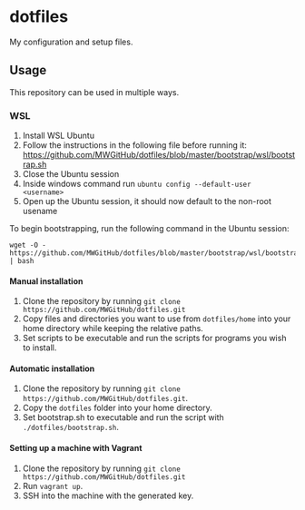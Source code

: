 # dotfiles
My configuration and setup files.

## Usage

This repository can be used in multiple ways.

### WSL

1. Install WSL Ubuntu
1. Follow the instructions in the following file before running it: https://github.com/MWGitHub/dotfiles/blob/master/bootstrap/wsl/bootstrap.sh
1. Close the Ubuntu session
1. Inside windows command run `ubuntu config --default-user <username>`
1. Open up the Ubuntu session, it should now default to the non-root usename

To begin bootstrapping, run the following command in the Ubuntu session:
```
wget -O - https://github.com/MWGitHub/dotfiles/blob/master/bootstrap/wsl/bootstrap.sh | bash
```

#### Manual installation

1. Clone the repository by running `git clone https://github.com/MWGitHub/dotfiles.git`
2. Copy files and directories you want to use from `dotfiles/home` into your home directory while keeping the relative paths.
3. Set scripts to be executable and run the scripts for programs you wish to install.

#### Automatic installation

1. Clone the repository by running `git clone https://github.com/MWGitHub/dotfiles.git`.
2. Copy the `dotfiles` folder into your home directory.
3. Set bootstrap.sh to executable and run the script with `./dotfiles/bootstrap.sh`.

#### Setting up a machine with Vagrant

1. Clone the repository by running `git clone https://github.com/MWGitHub/dotfiles.git`
2. Run `vagrant up`.
3. SSH into the machine with the generated key.

